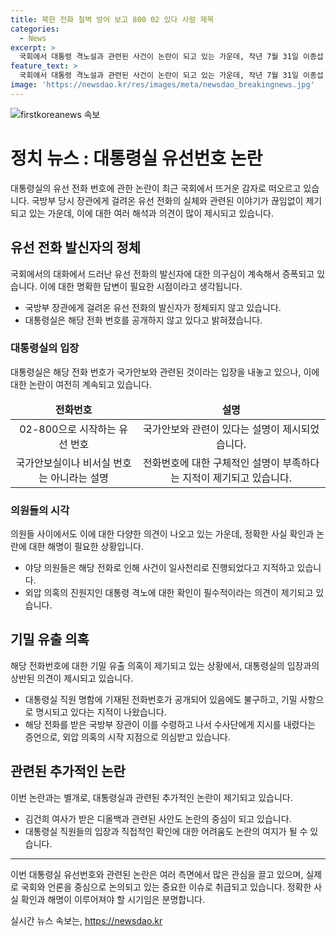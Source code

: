 ```yaml
---
title: 북한 전화 철벽 방어 보고 800 02 있다 사람 제목
categories:
  - News
excerpt: >
  국회에서 대통령 격노설과 관련된 사건이 논란이 되고 있는 가운데, 작년 7월 31일 이종섭 국방부 장관이 받은 대통령실 전화의 발신자가 야당의 관심을 끌고 있습니다. 대통령실은 전화번호를 공개할 수 없다고 주장하며 정체를 밝히지 않았고, 이에 대한 의혹이 커지고 있습니다. 이에 대해 대통령 비서실장은 직접 확인 요구에 거부 의사를 밝히며 논란이 확산되고 있습니다.
feature_text: >
  국회에서 대통령 격노설과 관련된 사건이 논란이 되고 있는 가운데, 작년 7월 31일 이종섭 국방부 장관이 받은 대통령실 전화의 발신자가 야당의 관심을 끌고 있습니다. 대통령실은 전화번호를 공개할 수 없다고 주장하며 정체를 밝히지 않았고, 이에 대한 의혹이 커지고 있습니다. 이에 대해 대통령 비서실장은 직접 확인 요구에 거부 의사를 밝히며 논란이 확산되고 있습니다.
image: 'https://newsdao.kr/res/images/meta/newsdao_breakingnews.jpg'
---
```


<p><img src="https://newsdao.kr/res/images/meta/newsdao_breakingnews.jpg" alt="firstkoreanews 속보" /></p>

<h1 data-ke-size="size26">정치 뉴스 : 대통령실 유선번호 논란</h1>

<p data-ke-size="size16">대통령실의 유선 전화 번호에 관한 논란이 최근 국회에서 뜨거운 감자로 떠오르고 있습니다. 국방부 당시 장관에게 걸려온 유선 전화의 실체와 관련된 이야기가 끊임없이 제기되고 있는 가운데, 이에 대한 여러 해석과 의견이 많이 제시되고 있습니다.</p>

<h2 data-ke-size="size24">유선 전화 발신자의 정체</h2>

<p data-ke-size="size16">국회에서의 대화에서 드러난 유선 전화의 발신자에 대한 의구심이 계속해서 증폭되고 있습니다. 이에 대한 명확한 답변이 필요한 시점이라고 생각됩니다.</p>

<ul>
<li>국방부 장관에게 걸려온 유선 전화의 발신자가 정체되지 않고 있습니다.</li>
<li>대통령실은 해당 전화 번호를 공개하지 않고 있다고 밝혀졌습니다.</li>
</ul>

<h3 data-ke-size="size22">대통령실의 입장</h3>

<p data-ke-size="size16">대통령실은 해당 전화 번호가 국가안보와 관련된 것이라는 입장을 내놓고 있으나, 이에 대한 논란이 여전히 계속되고 있습니다.</p>

<table>
<thead>
<tr>
<td style="text-align: center; height: 17px;"><b>전화번호</b></td>
<td style="text-align: center; height: 17px;"><b>설명</b></td>
</tr>
</thead>
<tbody>
<tr>
<td style="text-align: center; height: 17px;">02-800으로 시작하는 유선 번호</td>
<td style="text-align: center; height: 17px;">국가안보와 관련이 있다는 설명이 제시되었습니다.</td>
</tr>
<tr>
<td style="text-align: center; height: 17px;">국가안보실이나 비서실 번호는 아니라는 설명</td>
<td style="text-align: center; height: 17px;">전화번호에 대한 구체적인 설명이 부족하다는 지적이 제기되고 있습니다.</td>
</tr>
</tbody>
</table>

<h3 data-ke-size="size22">의원들의 시각</h3>

<p data-ke-size="size16">의원들 사이에서도 이에 대한 다양한 의견이 나오고 있는 가운데, 정확한 사실 확인과 논란에 대한 해명이 필요한 상황입니다.</p>

<ul>
<li>야당 의원들은 해당 전화로 인해 사건이 일사천리로 진행되었다고 지적하고 있습니다.</li>
<li>외압 의혹의 진원지인 대통령 격노에 대한 확인이 필수적이라는 의견이 제기되고 있습니다.</li>
</ul>

<h2 data-ke-size="size24">기밀 유출 의혹</h2>

<p data-ke-size="size16">해당 전화번호에 대한 기밀 유출 의혹이 제기되고 있는 상황에서, 대통령실의 입장과의 상반된 의견이 제시되고 있습니다.</p>

<ul>
<li>대통령실 직원 명함에 기재된 전화번호가 공개되어 있음에도 불구하고, 기밀 사항으로 명시되고 있다는 지적이 나왔습니다.</li>
<li>해당 전화를 받은 국방부 장관이 이를 수령하고 나서 수사단에게 지시를 내렸다는 증언으로, 외압 의혹의 시작 지점으로 의심받고 있습니다.</li>
</ul>

<h2 data-ke-size="size24">관련된 추가적인 논란</h2>

<p data-ke-size="size16">이번 논란과는 별개로, 대통령실과 관련된 추가적인 논란이 제기되고 있습니다.</p>

<ul>
<li>김건희 여사가 받은 디올백과 관련된 사안도 논란의 중심이 되고 있습니다.</li>
<li>대통령실 직원들의 입장과 직접적인 확인에 대한 어려움도 논란의 여지가 될 수 있습니다.</li>
</ul>

<hr>

<p data-ke-size="size16">이번 대통령실 유선번호와 관련된 논란은 여러 측면에서 많은 관심을 끌고 있으며, 실제로 국회와 언론을 중심으로 논의되고 있는 중요한 이슈로 취급되고 있습니다. 정확한 사실 확인과 해명이 이루어져야 할 시기임은 분명합니다.</p>
실시간 뉴스 속보는, <a href="https://newsdao.kr" rel="dofollow">https://newsdao.kr</a>


